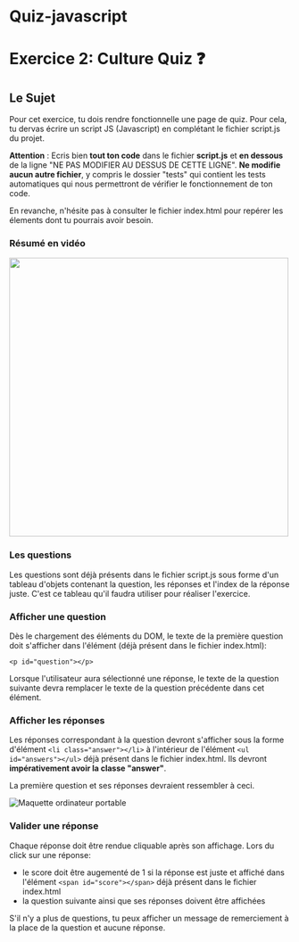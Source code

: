 # Quiz-javascript

# Exercice 2: Culture Quiz ❓

## Le Sujet

Pour cet exercice, tu dois rendre fonctionnelle une page de quiz. Pour cela, tu dervas écrire un script JS (Javascript) en complétant le fichier script.js du projet.

**Attention** : Ecris bien **tout ton code** dans le fichier **script.js** et **en dessous** de la ligne "NE PAS MODIFIER AU DESSUS DE CETTE LIGNE". **Ne modifie aucun autre fichier**, y compris le dossier "tests" qui contient les tests automatiques qui nous permettront de vérifier le fonctionnement de ton code.

En revanche, n'hésite pas à consulter le fichier index.html pour repérer les élements dont tu pourrais avoir besoin.

### Résumé en vidéo

[<img src="https://lebocal.academy/videos-thumbnails/video-youtube.png" width="500px" />](https://youtu.be/0aL42-THfn0)

### Les questions

Les questions sont déjà présents dans le fichier script.js sous forme d'un tableau d'objets contenant la question, les réponses et l'index de la réponse juste. C'est ce tableau qu'il faudra utiliser pour réaliser l'exercice.

### Afficher une question

Dès le chargement des éléments du DOM, le texte de la première question doit s'afficher dans l'élément (déjà présent dans le fichier index.html):

```
<p id="question"></p>
```

Lorsque l'utilisateur aura sélectionné une réponse, le texte de la question suivante devra remplacer le texte de la question précédente dans cet élément.

### Afficher les réponses

Les réponses correspondant à la question devront s'afficher sous la forme d'élément `<li class="answer"></li>` à l'intérieur de l'élément `<ul id="answers"></ul>` déjà présent dans le fichier index.html. Ils devront **impérativement avoir la classe "answer"**.

La première question et ses réponses devraient ressembler à ceci.

![Maquette ordinateur portable](./tests/images/question-et-reponses.png)

### Valider une réponse

Chaque réponse doit être rendue cliquable après son affichage. Lors du click sur une réponse:

- le score doit être augementé de 1 si la réponse est juste et affiché dans l'élément `<span id="score"></span>` déjà présent dans le fichier index.html
- la question suivante ainsi que ses réponses doivent être affichées

S'il n'y a plus de questions, tu peux afficher un message de remerciement à la place de la question et aucune réponse.

